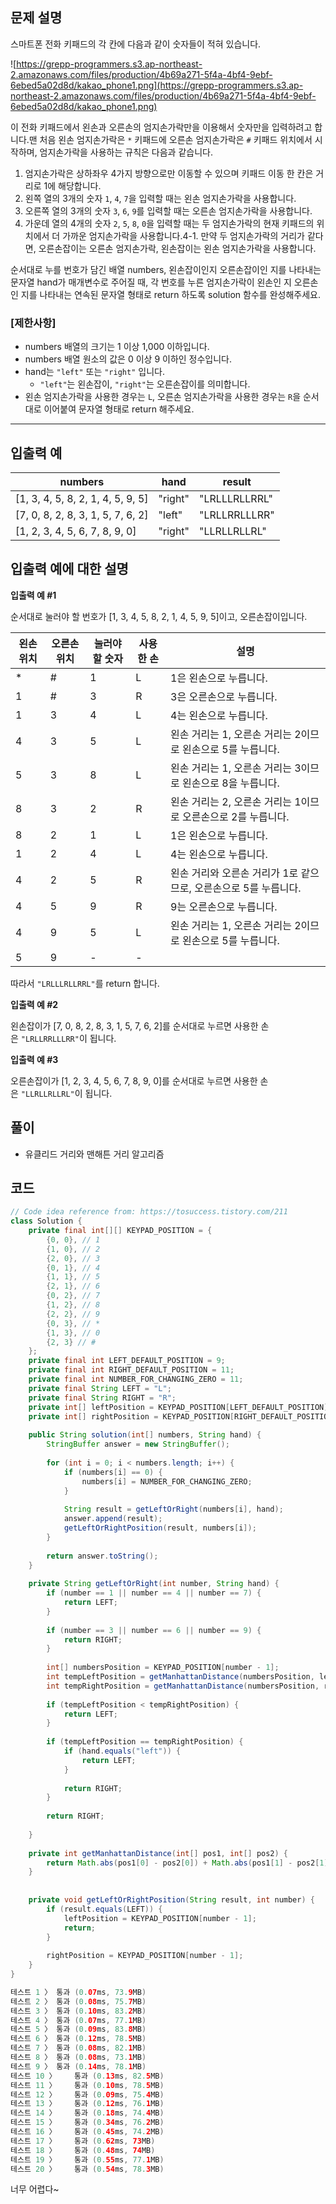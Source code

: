 ## **문제 설명**

스마트폰 전화 키패드의 각 칸에 다음과 같이 숫자들이 적혀 있습니다.

![https://grepp-programmers.s3.ap-northeast-2.amazonaws.com/files/production/4b69a271-5f4a-4bf4-9ebf-6ebed5a02d8d/kakao_phone1.png](https://grepp-programmers.s3.ap-northeast-2.amazonaws.com/files/production/4b69a271-5f4a-4bf4-9ebf-6ebed5a02d8d/kakao_phone1.png)

이 전화 키패드에서 왼손과 오른손의 엄지손가락만을 이용해서 숫자만을 입력하려고 합니다.맨 처음 왼손 엄지손가락은 `*` 키패드에 오른손 엄지손가락은 `#` 키패드 위치에서 시작하며, 엄지손가락을 사용하는 규칙은 다음과 같습니다.

1. 엄지손가락은 상하좌우 4가지 방향으로만 이동할 수 있으며 키패드 이동 한 칸은 거리로 1에 해당합니다.
2. 왼쪽 열의 3개의 숫자 `1`, `4`, `7`을 입력할 때는 왼손 엄지손가락을 사용합니다.
3. 오른쪽 열의 3개의 숫자 `3`, `6`, `9`를 입력할 때는 오른손 엄지손가락을 사용합니다.
4. 가운데 열의 4개의 숫자 `2`, `5`, `8`, `0`을 입력할 때는 두 엄지손가락의 현재 키패드의 위치에서 더 가까운 엄지손가락을 사용합니다.4-1. 만약 두 엄지손가락의 거리가 같다면, 오른손잡이는 오른손 엄지손가락, 왼손잡이는 왼손 엄지손가락을 사용합니다.

순서대로 누를 번호가 담긴 배열 numbers, 왼손잡이인지 오른손잡이인 지를 나타내는 문자열 hand가 매개변수로 주어질 때, 각 번호를 누른 엄지손가락이 왼손인 지 오른손인 지를 나타내는 연속된 문자열 형태로 return 하도록 solution 함수를 완성해주세요.

### **[제한사항]**

- numbers 배열의 크기는 1 이상 1,000 이하입니다.
- numbers 배열 원소의 값은 0 이상 9 이하인 정수입니다.
- hand는 `"left"` 또는 `"right"` 입니다.
    - `"left"`는 왼손잡이, `"right"`는 오른손잡이를 의미합니다.
- 왼손 엄지손가락을 사용한 경우는 `L`, 오른손 엄지손가락을 사용한 경우는 `R`을 순서대로 이어붙여 문자열 형태로 return 해주세요.

---

## **입출력 예**

| numbers | hand | result |
| --- | --- | --- |
| [1, 3, 4, 5, 8, 2, 1, 4, 5, 9, 5] | "right" | "LRLLLRLLRRL" |
| [7, 0, 8, 2, 8, 3, 1, 5, 7, 6, 2] | "left" | "LRLLRRLLLRR" |
| [1, 2, 3, 4, 5, 6, 7, 8, 9, 0] | "right" | "LLRLLRLLRL" |

## **입출력 예에 대한 설명**

**입출력 예 #1**

순서대로 눌러야 할 번호가 [1, 3, 4, 5, 8, 2, 1, 4, 5, 9, 5]이고, 오른손잡이입니다.

| 왼손 위치 | 오른손 위치 | 눌러야 할 숫자 | 사용한 손 | 설명 |
| --- | --- | --- | --- | --- |
| * | # | 1 | L | 1은 왼손으로 누릅니다. |
| 1 | # | 3 | R | 3은 오른손으로 누릅니다. |
| 1 | 3 | 4 | L | 4는 왼손으로 누릅니다. |
| 4 | 3 | 5 | L | 왼손 거리는 1, 오른손 거리는 2이므로 왼손으로 5를 누릅니다. |
| 5 | 3 | 8 | L | 왼손 거리는 1, 오른손 거리는 3이므로 왼손으로 8을 누릅니다. |
| 8 | 3 | 2 | R | 왼손 거리는 2, 오른손 거리는 1이므로 오른손으로 2를 누릅니다. |
| 8 | 2 | 1 | L | 1은 왼손으로 누릅니다. |
| 1 | 2 | 4 | L | 4는 왼손으로 누릅니다. |
| 4 | 2 | 5 | R | 왼손 거리와 오른손 거리가 1로 같으므로, 오른손으로 5를 누릅니다. |
| 4 | 5 | 9 | R | 9는 오른손으로 누릅니다. |
| 4 | 9 | 5 | L | 왼손 거리는 1, 오른손 거리는 2이므로 왼손으로 5를 누릅니다. |
| 5 | 9 | - | - |  |

따라서 `"LRLLLRLLRRL"`를 return 합니다.

**입출력 예 #2**

왼손잡이가 [7, 0, 8, 2, 8, 3, 1, 5, 7, 6, 2]를 순서대로 누르면 사용한 손은 `"LRLLRRLLLRR"`이 됩니다.

**입출력 예 #3**

오른손잡이가 [1, 2, 3, 4, 5, 6, 7, 8, 9, 0]를 순서대로 누르면 사용한 손은 `"LLRLLRLLRL"`이 됩니다.

## 풀이

- 유클리드 거리와 맨해튼 거리 알고리즘

## 코드

```java
// Code idea reference from: https://tosuccess.tistory.com/211
class Solution {
    private final int[][] KEYPAD_POSITION = {
        {0, 0}, // 1
        {1, 0}, // 2
        {2, 0}, // 3
        {0, 1}, // 4
        {1, 1}, // 5
        {2, 1}, // 6
        {0, 2}, // 7
        {1, 2}, // 8
        {2, 2}, // 9
        {0, 3}, // *
        {1, 3}, // 0
        {2, 3} // #
    };
    private final int LEFT_DEFAULT_POSITION = 9;
    private final int RIGHT_DEFAULT_POSITION = 11;
    private final int NUMBER_FOR_CHANGING_ZERO = 11;
    private final String LEFT = "L";
    private final String RIGHT = "R";
    private int[] leftPosition = KEYPAD_POSITION[LEFT_DEFAULT_POSITION];
    private int[] rightPosition = KEYPAD_POSITION[RIGHT_DEFAULT_POSITION];
    
    public String solution(int[] numbers, String hand) {
        StringBuffer answer = new StringBuffer();
        
        for (int i = 0; i < numbers.length; i++) {
            if (numbers[i] == 0) {
                numbers[i] = NUMBER_FOR_CHANGING_ZERO;
            }
            
            String result = getLeftOrRight(numbers[i], hand);
            answer.append(result);
            getLeftOrRightPosition(result, numbers[i]);
        }
        
        return answer.toString();
    }
    
    private String getLeftOrRight(int number, String hand) {
        if (number == 1 || number == 4 || number == 7) {
            return LEFT;
        } 
        
        if (number == 3 || number == 6 || number == 9) {
            return RIGHT;
        }
        
        int[] numbersPosition = KEYPAD_POSITION[number - 1];
        int tempLeftPosition = getManhattanDistance(numbersPosition, leftPosition);
        int tempRightPosition = getManhattanDistance(numbersPosition, rightPosition);
        
        if (tempLeftPosition < tempRightPosition) {
            return LEFT;   
        } 
        
        if (tempLeftPosition == tempRightPosition) {
            if (hand.equals("left")) {
                return LEFT;
            } 
            
            return RIGHT;
        } 
        
        return RIGHT;
        
    }
    
    private int getManhattanDistance(int[] pos1, int[] pos2) {
        return Math.abs(pos1[0] - pos2[0]) + Math.abs(pos1[1] - pos2[1]);
    }
    
    
    private void getLeftOrRightPosition(String result, int number) {
        if (result.equals(LEFT)) {
            leftPosition = KEYPAD_POSITION[number - 1];
            return;
        }
        
        rightPosition = KEYPAD_POSITION[number - 1];
    }
}

테스트 1 〉	통과 (0.07ms, 73.9MB)
테스트 2 〉	통과 (0.08ms, 75.7MB)
테스트 3 〉	통과 (0.10ms, 83.2MB)
테스트 4 〉	통과 (0.07ms, 77.1MB)
테스트 5 〉	통과 (0.09ms, 83.8MB)
테스트 6 〉	통과 (0.12ms, 78.5MB)
테스트 7 〉	통과 (0.08ms, 82.1MB)
테스트 8 〉	통과 (0.08ms, 73.1MB)
테스트 9 〉	통과 (0.14ms, 78.1MB)
테스트 10 〉	통과 (0.13ms, 82.5MB)
테스트 11 〉	통과 (0.10ms, 78.5MB)
테스트 12 〉	통과 (0.09ms, 75.4MB)
테스트 13 〉	통과 (0.12ms, 76.1MB)
테스트 14 〉	통과 (0.18ms, 74.4MB)
테스트 15 〉	통과 (0.34ms, 76.2MB)
테스트 16 〉	통과 (0.45ms, 74.2MB)
테스트 17 〉	통과 (0.62ms, 73MB)
테스트 18 〉	통과 (0.48ms, 74MB)
테스트 19 〉	통과 (0.55ms, 77.1MB)
테스트 20 〉	통과 (0.54ms, 78.3MB)
```

너무 어렵다~